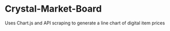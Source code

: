 # Crystal-Market-Board
Uses Chart.js and API scraping to generate a line chart of digital item prices
